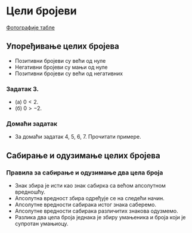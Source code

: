 # Цели бројеви
[Фотографије табле](https://photos.app.goo.gl/UvNjJHbY2b1Nwuab8)

## Упоређивање целих бројева

- Позитивни бројеви су већи од нуле
- Негативни бројеви су мањи од нуле
- Позитивни бројеви су већи од негативних

### Задатак 3.
- (а) $0 < 2$.
- (б) $0 > -2$.

### Домаћи задатак
- За домаћи задатак 4, 5, 6, 7. Прочитати примере.

## Сабирање и одузимање целих бројева

### Правила за сабирање и одузимање два цела броја

- Знак збира је исти као знак сабирка са већом апсолутном вредношћу.
- Апсолутна вредност збира одређује се на следећи начин.
- Апсолутне вредности сабирака истог знака саберемо.
- Апсолутне вредности сабирака различитих знакова одузмемо.
- Разлика два цела броја једнака је збиру умањеника и броја који је супротан умањиоцу.
